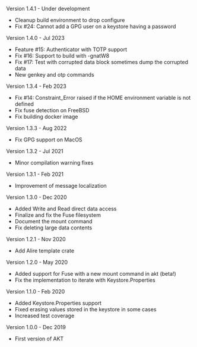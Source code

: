 Version 1.4.1 - Under development
  - Cleanup build environment to drop configure
  - Fix #24: Cannot add a GPG user on a keystore having a password

Version 1.4.0  - Jul 2023
  - Feature #15: Authenticator with TOTP support
  - Fix #16: Support to build with -gnatW8
  - Fix #17: Test with corrupted data block sometimes dump the corrupted data
  - New genkey and otp commands

Version 1.3.4  - Feb 2023
  - Fix #14: Constraint_Error raised if the HOME environment variable is not defined
  - Fix fuse detection on FreeBSD
  - Fix building docker image

Version 1.3.3  - Aug 2022
  - Fix GPG support on MacOS

Version 1.3.2  - Jul 2021
  - Minor compilation warning fixes

Version 1.3.1  - Feb 2021
  - Improvement of message localization

Version 1.3.0  - Dec 2020
  - Added Write and Read direct data access
  - Finalize and fix the Fuse filesystem
  - Document the mount command
  - Fix deleting large data contents

Version 1.2.1  - Nov 2020
  - Add Alire template crate

Version 1.2.0  - May 2020
  - Added support for Fuse with a new mount command in akt (beta!)
  - Fix the implementation to iterate with Keystore.Properties

Version 1.1.0  - Feb 2020
  - Added Keystore.Properties support
  - Fixed erasing values stored in the keystore in some cases
  - Increased test coverage

Version 1.0.0  - Dec 2019
  - First version of AKT


